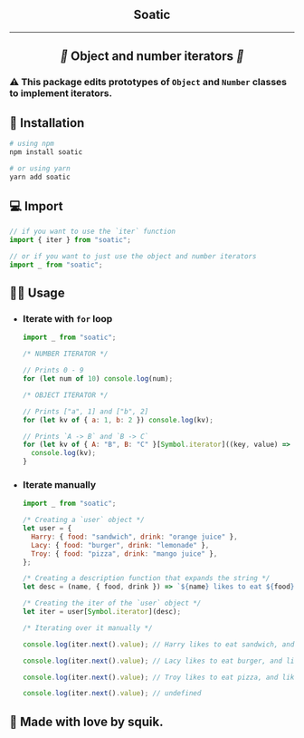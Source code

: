 ## <center>**Soatic**</center>

---

## <center>_📀_ Object and number iterators _📀_</center>

### ⚠️ This package edits prototypes of `Object` and `Number` classes to implement iterators.

## 🚀 **Installation**

```bash
# using npm
npm install soatic

# or using yarn
yarn add soatic
```

## 💻 **Import**

```js
// if you want to use the `iter` function
import { iter } from "soatic";

// or if you want to just use the object and number iterators
import _ from "soatic";
```

## 🐱‍🏍 **Usage**

- ### Iterate with `for` loop

  ```js
  import _ from "soatic";

  /* NUMBER ITERATOR */

  // Prints 0 - 9
  for (let num of 10) console.log(num);

  /* OBJECT ITERATOR */

  // Prints ["a", 1] and ["b", 2]
  for (let kv of { a: 1, b: 2 }) console.log(kv);

  // Prints `A -> B` and `B -> C`
  for (let kv of { A: "B", B: "C" }[Symbol.iterator]((key, value) => `${key} -> ${value}`)) {
    console.log(kv);
  }
  ```

- ### Iterate manually

  ```js
  import _ from "soatic";

  /* Creating a `user` object */
  let user = {
    Harry: { food: "sandwich", drink: "orange juice" },
    Lacy: { food: "burger", drink: "lemonade" },
    Troy: { food: "pizza", drink: "mango juice" },
  };

  /* Creating a description function that expands the string */
  let desc = (name, { food, drink }) => `${name} likes to eat ${food}, and likes to drink ${drink}.`;

  /* Creating the iter of the `user` object */
  let iter = user[Symbol.iterator](desc);

  /* Iterating over it manually */

  console.log(iter.next().value); // Harry likes to eat sandwich, and likes to drink orange juice.

  console.log(iter.next().value); // Lacy likes to eat burger, and likes to drink lemonade.

  console.log(iter.next().value); // Troy likes to eat pizza, and likes to drink mango juice.

  console.log(iter.next().value); // undefined
  ```

## 💖 Made with love by **squik**.
